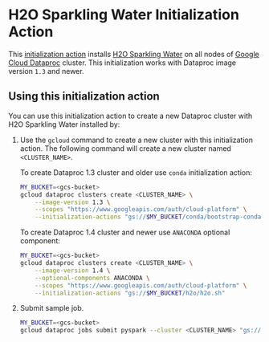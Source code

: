 # H2O Sparkling Water Initialization Action

This [initialization action](https://cloud.google.com/dataproc/init-actions)
installs
[H2O Sparkling Water](http://docs.h2o.ai/sparkling-water/2.4/latest-stable/doc/deployment/sw_google_cloud_dataproc.html)
on all nodes of [Google Cloud Dataproc](https://cloud.google.com/dataproc)
cluster. This initialization works with Dataproc image version `1.3` and newer.

## Using this initialization action

You can use this initialization action to create a new Dataproc cluster with H2O
Sparkling Water installed by:

1.  Use the `gcloud` command to create a new cluster with this initialization
    action. The following command will create a new cluster named
    `<CLUSTER_NAME>`.

    To create Dataproc 1.3 cluster and older use `conda` initialization action:

    ```bash
    MY_BUCKET=<gcs-bucket>
    gcloud dataproc clusters create <CLUSTER_NAME> \
        --image-version 1.3 \
        --scopes "https://www.googleapis.com/auth/cloud-platform" \
        --initialization-actions "gs://$MY_BUCKET/conda/bootstrap-conda.sh,gs://$MY_BUCKET/h2o/h2o.sh"
    ```

    To create Dataproc 1.4 cluster and newer use `ANACONDA` optional component:

    ```bash
    MY_BUCKET=<gcs-bucket>
    gcloud dataproc clusters create <CLUSTER_NAME> \
        --image-version 1.4 \
        --optional-components ANACONDA \
        --scopes "https://www.googleapis.com/auth/cloud-platform" \
        --initialization-actions "gs://$MY_BUCKET/h2o/h2o.sh"
    ```

1.  Submit sample job.

    ```bash
    MY_BUCKET=<gcs-bucket>
    gcloud dataproc jobs submit pyspark --cluster <CLUSTER_NAME> "gs://$MY_BUCKET/h2o/sample-script.py"
    ```
